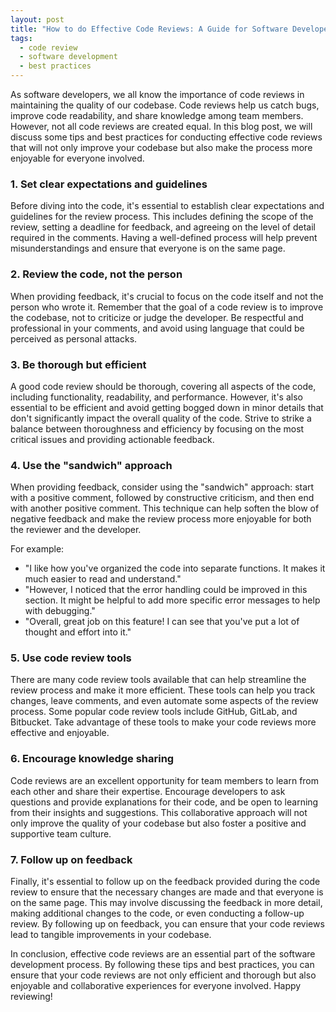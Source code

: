 ```yaml
---
layout: post
title: "How to do Effective Code Reviews: A Guide for Software Developers"
tags:
  - code review
  - software development
  - best practices
---
```


As software developers, we all know the importance of code reviews in maintaining the quality of our codebase. Code reviews help us catch bugs, improve code readability, and share knowledge among team members. However, not all code reviews are created equal. In this blog post, we will discuss some tips and best practices for conducting effective code reviews that will not only improve your codebase but also make the process more enjoyable for everyone involved.

### 1. Set clear expectations and guidelines

Before diving into the code, it's essential to establish clear expectations and guidelines for the review process. This includes defining the scope of the review, setting a deadline for feedback, and agreeing on the level of detail required in the comments. Having a well-defined process will help prevent misunderstandings and ensure that everyone is on the same page.

### 2. Review the code, not the person

When providing feedback, it's crucial to focus on the code itself and not the person who wrote it. Remember that the goal of a code review is to improve the codebase, not to criticize or judge the developer. Be respectful and professional in your comments, and avoid using language that could be perceived as personal attacks.

### 3. Be thorough but efficient

A good code review should be thorough, covering all aspects of the code, including functionality, readability, and performance. However, it's also essential to be efficient and avoid getting bogged down in minor details that don't significantly impact the overall quality of the code. Strive to strike a balance between thoroughness and efficiency by focusing on the most critical issues and providing actionable feedback.

### 4. Use the "sandwich" approach

When providing feedback, consider using the "sandwich" approach: start with a positive comment, followed by constructive criticism, and then end with another positive comment. This technique can help soften the blow of negative feedback and make the review process more enjoyable for both the reviewer and the developer.

For example:

- "I like how you've organized the code into separate functions. It makes it much easier to read and understand."
- "However, I noticed that the error handling could be improved in this section. It might be helpful to add more specific error messages to help with debugging."
- "Overall, great job on this feature! I can see that you've put a lot of thought and effort into it."

### 5. Use code review tools

There are many code review tools available that can help streamline the review process and make it more efficient. These tools can help you track changes, leave comments, and even automate some aspects of the review process. Some popular code review tools include GitHub, GitLab, and Bitbucket. Take advantage of these tools to make your code reviews more effective and enjoyable.

### 6. Encourage knowledge sharing

Code reviews are an excellent opportunity for team members to learn from each other and share their expertise. Encourage developers to ask questions and provide explanations for their code, and be open to learning from their insights and suggestions. This collaborative approach will not only improve the quality of your codebase but also foster a positive and supportive team culture.

### 7. Follow up on feedback

Finally, it's essential to follow up on the feedback provided during the code review to ensure that the necessary changes are made and that everyone is on the same page. This may involve discussing the feedback in more detail, making additional changes to the code, or even conducting a follow-up review. By following up on feedback, you can ensure that your code reviews lead to tangible improvements in your codebase.

In conclusion, effective code reviews are an essential part of the software development process. By following these tips and best practices, you can ensure that your code reviews are not only efficient and thorough but also enjoyable and collaborative experiences for everyone involved. Happy reviewing!
